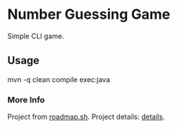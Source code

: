 # Number Guessing Game

Simple CLI game.

## Usage 

mvn -q clean compile exec:java

### More Info

Project from [roadmap.sh](https://roadmap.sh/). Project details: [details](https://roadmap.sh/projects/expense-tracker).
